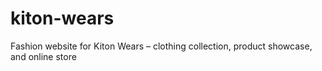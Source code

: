 # kiton-wears
Fashion website for Kiton Wears – clothing collection, product showcase, and online store
